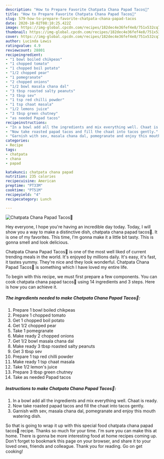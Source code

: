 ```yaml
---
description: "How to Prepare Favorite Chatpata Chana Papad Tacos🌮"
title: "How to Prepare Favorite Chatpata Chana Papad Tacos🌮"
slug: 579-how-to-prepare-favorite-chatpata-chana-papad-tacos
date: 2020-10-02T08:10:25.422Z
image: https://img-global.cpcdn.com/recipes/182dec4e36fef4e8/751x532cq70/chatpata-chana-papad-tacos🌮-recipe-main-photo.jpg
thumbnail: https://img-global.cpcdn.com/recipes/182dec4e36fef4e8/751x532cq70/chatpata-chana-papad-tacos🌮-recipe-main-photo.jpg
cover: https://img-global.cpcdn.com/recipes/182dec4e36fef4e8/751x532cq70/chatpata-chana-papad-tacos🌮-recipe-main-photo.jpg
author: Lucinda Lewis
ratingvalue: 4.9
reviewcount: 28801
recipeingredient:
- "1 bowl boiled chikpeas"
- "1 chopped tomato"
- "1 chopped boil potato"
- "1/2 chopped pear"
- "1 pomegranate"
- "2 chopped onions"
- "1/2 bowl masala chana dal"
- "3 tbsp roasted salty peanuts"
- "3 tbsp sev"
- "1 tsp red chilli powder"
- "1 tsp chaat masala"
- "1/2 lemons juice"
- "3 tbsp green chutney"
- "as needed Papad tacos"
recipeinstructions:
- "In a bowl add all the ingredients and mix everything well. Chaat is ready."
- "Now take roasted papad tacos and fill the chaat into tacos gently."
- "Garnish with sev, masala chana dal, pomegranate and enjoy this mouth watering dish."
categories:
- Recipe
tags:
- chatpata
- chana
- papad

katakunci: chatpata chana papad 
nutrition: 235 calories
recipecuisine: American
preptime: "PT33M"
cooktime: "PT51M"
recipeyield: "4"
recipecategory: Lunch

---
```



![Chatpata Chana Papad Tacos🌮](https://img-global.cpcdn.com/recipes/182dec4e36fef4e8/751x532cq70/chatpata-chana-papad-tacos🌮-recipe-main-photo.jpg)

Hey everyone, I hope you're having an incredible day today. Today, I will show you a way to make a distinctive dish, chatpata chana papad tacos🌮. It is one of my favorites. This time, I'm gonna make it a little bit tasty. This is gonna smell and look delicious.

Chatpata Chana Papad Tacos🌮 is one of the most well liked of current trending meals in the world. It's enjoyed by millions daily. It's easy, it's fast, it tastes yummy. They're nice and they look wonderful. Chatpata Chana Papad Tacos🌮 is something which I have loved my entire life.




To begin with this recipe, we must first prepare a few components. You can cook chatpata chana papad tacos🌮 using 14 ingredients and 3 steps. Here is how you can achieve it.

<!--inarticleads1-->

##### The ingredients needed to make Chatpata Chana Papad Tacos🌮:

1. Prepare 1 bowl boiled chikpeas
1. Prepare 1 chopped tomato
1. Get 1 chopped boil potato
1. Get 1/2 chopped pear
1. Take 1 pomegranate
1. Make ready 2 chopped onions
1. Get 1/2 bowl masala chana dal
1. Make ready 3 tbsp roasted salty peanuts
1. Get 3 tbsp sev
1. Prepare 1 tsp red chilli powder
1. Make ready 1 tsp chaat masala
1. Take 1/2 lemon&#39;s juice
1. Prepare 3 tbsp green chutney
1. Take as needed Papad tacos




<!--inarticleads2-->

##### Instructions to make Chatpata Chana Papad Tacos🌮:

1. In a bowl add all the ingredients and mix everything well. Chaat is ready.
1. Now take roasted papad tacos and fill the chaat into tacos gently.
1. Garnish with sev, masala chana dal, pomegranate and enjoy this mouth watering dish.




So that is going to wrap it up with this special food chatpata chana papad tacos🌮 recipe. Thanks so much for your time. I'm sure you can make this at home. There is gonna be more interesting food at home recipes coming up. Don't forget to bookmark this page on your browser, and share it to your loved ones, friends and colleague. Thank you for reading. Go on get cooking!

